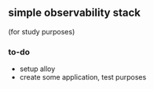 ## simple observability stack
(for study purposes)
### to-do
- setup alloy
- create some application, test purposes
